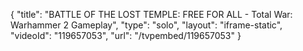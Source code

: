 {
    "title": "BATTLE OF THE LOST TEMPLE: FREE FOR ALL - Total War: Warhammer 2 Gameplay",
    "type": "solo",
    "layout": "iframe-static",
    "videoId": "119657053",
    "url": "\/tvpembed\/119657053"
}